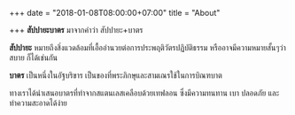 +++
date = "2018-01-08T08:00:00+07:00"
title = "About"

+++
**สัปปายะบาตร** มาจากคำว่า สัปปายะ+บาตร 

**สัปปายะ** หมายถึงสิ่งแวดล้อมที่เอื้ออำนวยต่อการประพฤติวัตรปฏิบัติธรรม หรืออาจมีความหมายสั้นๆว่า สบาย ก็ได้เช่นกัน

**บาตร** เป็นหนึ่งในอัฐบริขาร เป็นของที่พระภิกษุและสามเณรใช้ในการบิณฑบาต

ทางเราได้นำเสนอบาตรที่ทำจากสแตนเลสเคลือบด้วยเทฟลอน ซึ่งมีความทนทาน เบา ปลอดภัย และทำความสะอาดได้ง่าย 